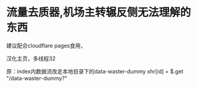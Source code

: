 # 流量去质器,机场主转辗反侧无法理解的东西

建议配合cloudflare pages食用，

汉化主页，多线程32



原：index内数据流改走本地目录下的data-waster-dummy
 xhr[id] = $.get "/data-waster-dummy?"

